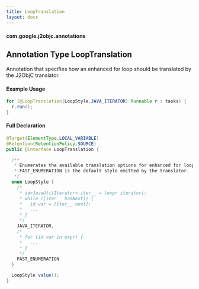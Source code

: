 ```yaml
---
title: LoopTranslation
layout: docs
---
```


#### com.google.j2objc.annotations

## Annotation Type LoopTranslation
Annotation that specifies how an enhanced for loop should be translated by the J2ObjC translator.

#### Example Usage
```java
for (@LoopTranslation(LoopStyle.JAVA_ITERATOR) Runnable r : tasks) {
  r.run();
}
```

#### Full Declaration
```java
@Target(ElementType.LOCAL_VARIABLE)
@Retention(RetentionPolicy.SOURCE)
public @interface LoopTranslation {

  /**
   * Enumerates the available translation options for enhanced for loops.
   * FAST_ENUMERATION is the default style emitted by the translator.
   */
  enum LoopStyle {
    /*
     * id<JavaUtilIterator> iter__ = [expr iterator];
     * while ([iter__ hasNext]) {
     *   id var = [iter__ next];
     *   ...
     * }
     */
    JAVA_ITERATOR,
    /*
     * for (id var in expr) {
     *   ...
     * }
     */
    FAST_ENUMERATION
  }

  LoopStyle value();
}
```


